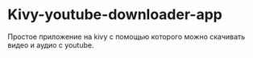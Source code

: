# Kivy-youtube-downloader-app
Простое приложение на kivy с помощью которого можно скачивать видео и аудио с youtube. 
